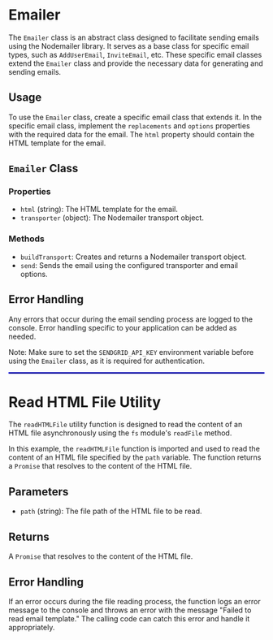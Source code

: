 #  Emailer 

The `Emailer` class is an abstract class designed to facilitate sending emails using the Nodemailer library. It serves as a base class for specific email types, such as `AddUserEmail`, `InviteEmail`, etc. These specific email classes extend the `Emailer` class and provide the necessary data for generating and sending emails.

## Usage

To use the `Emailer` class, create a specific email class that extends it. In the specific email class, implement the `replacements` and `options` properties with the required data for the email. The `html` property should contain the HTML template for the email.

## `Emailer` Class

### Properties

- `html` (string): The HTML template for the email.
- `transporter` (object): The Nodemailer transport object.

### Methods

- `buildTransport`: Creates and returns a Nodemailer transport object.
- `send`: Sends the email using the configured transporter and email options.

## Error Handling

Any errors that occur during the email sending process are logged to the console. Error handling specific to your application can be added as needed.

Note: Make sure to set the `SENDGRID_API_KEY` environment variable before using the `Emailer` class, as it is required for authentication.

<hr style="border: 0.05px solid blue;">

# Read HTML File Utility

The `readHTMLFile` utility function is designed to read the content of an HTML file asynchronously using the `fs` module's `readFile` method.

In this example, the `readHTMLFile` function is imported and used to read the content of an HTML file specified by the `path` variable. The function returns a `Promise` that resolves to the content of the HTML file.

## Parameters

- `path` (string): The file path of the HTML file to be read.

## Returns

A `Promise` that resolves to the content of the HTML file.

## Error Handling

If an error occurs during the file reading process, the function logs an error message to the console and throws an error with the message "Failed to read email template." The calling code can catch this error and handle it appropriately.


